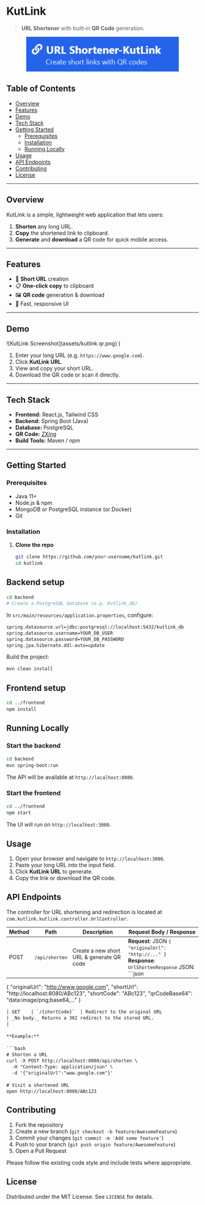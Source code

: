 # KutLink

> **URL Shortener** with built‑in **QR Code** generation.

<p align="center">
  <img src="assets/title kutlink.png" alt="KutLink Screenshot" width="400"/>
</p>

## Table of Contents

- [Overview](#overview)  
- [Features](#features)  
- [Demo](#demo)  
- [Tech Stack](#tech-stack)  
- [Getting Started](#getting-started)  
  - [Prerequisites](#prerequisites)  
  - [Installation](#installation)  
  - [Running Locally](#running-locally)  
- [Usage](#usage)  
- [API Endpoints](#api-endpoints)  
- [Contributing](#contributing)  
- [License](#license)  

---

## Overview

KutLink is a simple, lightweight web application that lets users:

1. **Shorten** any long URL.  
2. **Copy** the shortened link to clipboard.  
3. **Generate** and **download** a QR code for quick mobile access.

---

## Features

- 🔗 **Short URL** creation  
- 📋 **One‑click copy** to clipboard  
- 🖼️ **QR code** generation & download  
- 🚀 Fast, responsive UI  

---

## Demo

![KutLink Screenshot](assets/kutlink qr.png)
)

1. Enter your long URL (e.g. `https://www.google.com`).  
2. Click **KutLink URL**.  
3. View and copy your short URL.  
4. Download the QR code or scan it directly.

---

## Tech Stack

- **Frontend:** React.js, Tailwind CSS  
- **Backend:** Spring Boot (Java)  
- **Database:** PostgreSQL 
- **QR Code:** [ZXing](https://github.com/zxing/zxing)  
- **Build Tools:** Maven / npm  

---

## Getting Started

### Prerequisites

- Java 11+  
- Node.js & npm  
- MongoDB or PostgreSQL instance (or Docker)  
- Git  

### Installation

1. **Clone the repo**  
   ```bash
   git clone https://github.com/your-username/kutlink.git
   cd kutlink
## Backend setup

```bash
cd backend
# Create a PostgreSQL database (e.g. kutlink_db)
```

In `src/main/resources/application.properties`, configure:

```properties
spring.datasource.url=jdbc:postgresql://localhost:5432/kutlink_db
spring.datasource.username=YOUR_DB_USER
spring.datasource.password=YOUR_DB_PASSWORD
spring.jpa.hibernate.ddl-auto=update
```

Build the project:

```bash
mvn clean install
```

## Frontend setup

```bash
cd ../frontend
npm install
```

## Running Locally

### Start the backend

```bash
cd backend
mvn spring-boot:run
```
The API will be available at `http://localhost:8080`.

### Start the frontend

```bash
cd ../frontend
npm start
```
The UI will run on `http://localhost:3000`.

## Usage

1. Open your browser and navigate to `http://localhost:3000`.  
2. Paste your long URL into the input field.  
3. Click **KutLink URL** to generate.  
4. Copy the link or download the QR code.

## API Endpoints

The controller for URL shortening and redirection is located at `com.kutlink.kutlink.controller.UrlController`.

| Method | Path            | Description                               | Request Body / Response                                                                                                                                      |
| ------ | --------------- | ----------------------------------------- | ------------------------------------------------------------------------------------------------------------------------------------------------------------- |
| POST   | `/api/shorten`  | Create a new short URL & generate QR code | **Request**: JSON `{ "originalUrl": "http://..." }`<br>**Response**: `UrlShortenResponse` JSON:<br>```json
{
  "originalUrl": "http://www.google.com",
  "shortUrl": "http://localhost:8080/ABc123",
  "shortCode": "ABc123",
  "qrCodeBase64": "data:image/png;base64,..."
}
``` |
| GET    | `/{shortCode}`  | Redirect to the original URL              | _No body._ Returns a 302 redirect to the stored URL.                                                                                                         |

**Example:**

```bash
# Shorten a URL
curl -X POST http://localhost:8080/api/shorten \
  -H "Content-Type: application/json" \
  -d '{"originalUrl":"www.google.com"}'

# Visit a shortened URL
open http://localhost:8080/ABc123
```

## Contributing

1. Fork the repository  
2. Create a new branch (`git checkout -b feature/AwesomeFeature`)  
3. Commit your changes (`git commit -m 'Add some feature'`)  
4. Push to your branch (`git push origin feature/AwesomeFeature`)  
5. Open a Pull Request  

Please follow the existing code style and include tests where appropriate.

## License

Distributed under the MIT License. See `LICENSE` for details.


